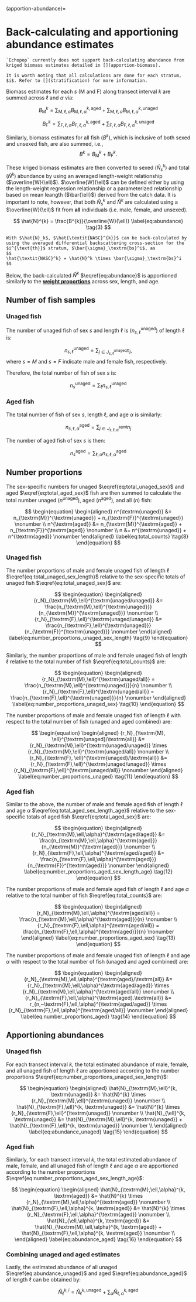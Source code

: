 (apportion-abundance)=
# Back-calculating and apportioning abundance estimates


```{attention} 
`Echopop` currently does not support back-calculating abundance from kriged biomass estimates detailed in [](apportion-biomass).
```

```{note}
It is worth noting that all calculations are done for each stratum, $i$. Refer to [](stratification) for more information.
```

Biomass estimates for each $s$ ($\textrm{M}$ and $\textrm{F}$) along transect interval $k$ are summed across $\ell$ and $\alpha$ via:

$$ 
B_{\textrm{M}}^{k} = \sum_{\textrm{M}, \ell, \alpha} B_{\textrm{M}, \ell, \alpha}^{k, \textrm{aged}} +  \sum_{\textrm{M}, \ell, \alpha} B_{\textrm{M}, \ell, \alpha}^{k, \textrm{unaged}}
\label{eq:biomass_M} \tag{1}
$$

$$
B_{\textrm{F}}^{k} = \sum_{\textrm{F}, \ell, \alpha} B_{\textrm{F}, \ell, \alpha}^{k, \textrm{aged}} + \sum_{\textrm{F}, \ell, \alpha} B_{\textrm{F}, \ell, \alpha}^{k, \textrm{unaged}}
\label{eq:biomass_F} \tag{2}
$$

Similarly, biomass estimates for all fish ($B^{k}$), which is inclusive of both sexed and unsexed fish, are also summed, i.e.,
$$
B^k = B_\textrm{M}^k + B_\textrm{F}^k.
$$


These kriged biomass estimates are then converted to sexed ($\hat{N}_{s}^{k}$) and total ($\hat{N}^{k}$) abundance by using an averaged length-weight relationship ($\overline{W}(\ell)$). $\overline{W}(\ell)$ can be defined either by using the length-weight regression relationship or a parameterized relationship based on mean leangth ($\bar{\ell}$) derived from the catch data. It is important to note, however, that both $\hat{N}_{s}^{k}$ and $\hat{N}^{k}$ are calculated using a $\overline{W}(\ell)$ fit from <b>all</b> individuals (i.e. male, female, and unsexed).

$$
\hat{N}^{k} = \frac{B^{k}}{\overline{W}(\ell)}
\label{eq:abundance} \tag{3}
$$

```{note} 
With $\hat{N}_k$, $\hat{\textit{NASC}^{k}}$ can be back-calculated by using the averaged differential backscattering cross-section for the $i^{\text{th}}$ stratum, $\bar{\sigma}_\textrm{bs}^i$, as
$$
\hat{\textit{NASC}^k} = \hat{N}^k \times \bar{\sigma}_\textrm{bs}^i
$$
```

Below, the back-calculated $\hat{N}^k$ $\eqref{eq:abundance}$ is apportioned similarly to the [<b>weight proportions</b>](apportion_biomass.md#unaged-biomass-apportioned-with-sex-length-and-age) across sex, length, and age. 


## Number of fish samples

### Unaged fish

The number of unaged fish of sex $s$ and length $\ell$ is ($n_{s,\ell}^{\textrm{unaged}}$) of length $\ell$ is:

$$
\begin{equation}
    n_{s,\ell}^{\textrm{unaged}} = \sum_{j \in J_{s,\ell}^{\textrm{unaged}}}n_j,
\label{eq:total_unaged_sex_length} \tag{4}
\end{equation}
$$
where $s=M$ and $s=F$ indicate male and female fish, respectively.

Therefore, the total number of fish of sex $s$ is:

$$
\begin{equation}
    n_s^{\textrm{unaged}} = \sum_\ell n_{s,\ell}^{\textrm{unaged}}
\label{eq:total_unaged_sex} \tag{5}
\end{equation}
$$

### Aged fish

The total number of fish of sex $s$, length $\ell$, and age $\alpha$ is similarly:

$$
\begin{equation}
    n_{s,\ell,\alpha}^{\textrm{aged}} = \sum_{j \in J_{s,\ell,\alpha}^{\textrm{aged}}} n_j
\label{eq:total_aged_sex_length_age} \tag{6}
\end{equation}
$$

The number of aged fish of sex $s$ is then:

$$
\begin{equation}
    n_s^{\textrm{aged}} = \sum_{\ell,\alpha}n_{s,\ell,\alpha}^{\textrm{aged}}
\label{eq:total_aged_sex} \tag{7}
\end{equation}
$$



## Number proportions

The sex-specific numbers for unaged $\eqref{eq:total_unaged_sex}$ and aged $\eqref{eq:total_aged_sex}$ fish are then summed to calculate the total number unaged ($n^{\textrm{unaged}}$), aged ($n^{\textrm{aged}}$), and all ($n$) fish:

$$
\begin{equation}
\begin{aligned}
    n^{\textrm{unaged}} &= n_{\textrm{M}}^{\textrm{unaged}} + n_{\textrm{F}}^{\textrm{unaged}} \nonumber \\
    n^{\textrm{aged}} &= n_{\textrm{M}}^{\textrm{aged}} + n_{\textrm{F}}^{\textrm{aged}} \nonumber \\
    n &= n^{\textrm{unaged}} + n^{\textrm{aged}} \nonumber
\end{aligned}
\label{eq:total_counts} \tag{8}
\end{equation}
$$

### Unaged fish

The number proportions of male and female unaged fish of length $\ell$ $\eqref{eq:total_unaged_sex_length}$ relative to the sex-specific totals of unaged fish $\eqref{eq:total_unaged_sex}$ are:

$$
\begin{equation}
\begin{aligned}
    {r_N}_{\textrm{M},\ell}^{\textrm{unaged/unaged}} &= \frac{n_{\textrm{M},\ell}^{\textrm{unaged}}}{n_{\textrm{M}}^{\textrm{unaged}}} \nonumber \\
    {r_N}_{\textrm{F},\ell}^{\textrm{unaged/unaged}} &= \frac{n_{\textrm{F},\ell}^{\textrm{unaged}}}{n_{\textrm{F}}^{\textrm{unaged}}} \nonumber    
\end{aligned}
\label{eq:number_proportions_unaged_sex_length} \tag{9}
\end{equation}
$$

Similarly, the number proportions of male and female unaged fish of length $\ell$ relative to the total number of fish $\eqref{eq:total_counts}$ are:

$$
\begin{equation}
\begin{aligned}
    {r_N}_{\textrm{M},\ell}^{\textrm{unaged/all}} = \frac{n_{\textrm{M},\ell}^{\textrm{unaged}}}{n} \nonumber \\
    {r_N}_{\textrm{F},\ell}^{\textrm{unaged/all}} = \frac{n_{\textrm{F},\ell}^{\textrm{unaged}}}{n} \nonumber
\end{aligned}
\label{eq:number_proportions_unaged_sex} \tag{10}
\end{equation}
$$

The number proportions of male and female unaged fish of length $\ell$ with respect to the total number of fish (unaged and aged combined) are:

$$
\begin{equation}
\begin{aligned}
    {r_N}_{\textrm{M}, \ell}^{\textrm{unaged}/\textrm{all}} &= {r_N}_{\textrm{M},\ell}^{\textrm{unaged/unaged}} \times {r_N}_{\textrm{M},\ell}^{\textrm{unaged/all}} \nonumber \\
    {r_N}_{\textrm{F}, \ell}^{\textrm{unaged}/\textrm{all}} &= {r_N}_{\textrm{F},\ell}^{\textrm{unaged/unaged}} \times {r_N}_{\textrm{F},\ell}^{\textrm{unaged/all}} \nonumber
\end{aligned}
\label{eq:number_proportions_unaged} \tag{11}
\end{equation}
$$

### Aged fish

Similar to the above, the number of male and female aged fish of length $\ell$ and age $\alpha$ $\eqref{eq:total_aged_sex_length_age}$ relative to the sex-specific totals of aged fish $\eqref{eq:total_aged_sex}$ are:

$$
\begin{equation}
\begin{aligned}
    {r_N}_{\textrm{M},\ell,\alpha}^{\textrm{aged/aged}} &= \frac{n_{\textrm{M},\ell,\alpha}^{\textrm{aged}}}{n_{\textrm{M}}^{\textrm{aged}}} \nonumber \\
    {r_N}_{\textrm{F},\ell,\alpha}^{\textrm{aged/aged}} &= \frac{n_{\textrm{F},\ell,\alpha}^{\textrm{aged}}}{n_{\textrm{F}}^{\textrm{aged}}} \nonumber
\end{aligned}
\label{eq:number_proportions_aged_sex_length_age} \tag{12}
\end{equation}
$$

The number proportions of male and female aged fish of length $\ell$ and age $\alpha$ relative to the total number of fish $\eqref{eq:total_counts}$ are:

$$
\begin{equation}
\begin{aligned}
    {r_N}_{\textrm{M},\ell,\alpha}^{\textrm{aged/all}} = \frac{n_{\textrm{M},\ell,\alpha}^{\textrm{aged}}}{n} \nonumber \\
    {r_N}_{\textrm{F},\ell,\alpha}^{\textrm{aged/all}} = \frac{n_{\textrm{F},\ell,\alpha}^{\textrm{aged}}}{n} \nonumber
\end{aligned}
\label{eq:number_proportions_aged_sex} \tag{13}
\end{equation}
$$

The number proportions of male and female unaged fish of length $\ell$ and age $\alpha$ with respect to the total number of fish (unaged and aged combined) are:

$$
\begin{equation}
\begin{aligned}
    {r_N}_{\textrm{M},\ell,\alpha}^{\textrm{aged}/\textrm{all}} &= {r_N}_{\textrm{M},\ell,\alpha}^{\textrm{aged/aged}} \times {r_N}_{\textrm{M},\ell,\alpha}^{\textrm{aged/all}} \nonumber \\
    {r_N}_{\textrm{F},\ell,\alpha}^{\textrm{aged}.\textrm{all}} &= r_{n,~\textrm{F},\ell,\alpha}^{\textrm{aged/aged}} \times {r_N}_{\textrm{F},\ell,\alpha}^{\textrm{aged/all}} \nonumber
\end{aligned}
\label{eq:number_proportions_aged} \tag{14}
\end{equation}
$$




## Apportioning abundances

### Unaged fish

For each transect interval $k$, the total estimated abundance of male, female, and all unaged fish of length $\ell$ are apportioned according to the number proportions $\eqref{eq:number_proportions_unaged_sex_length}$:

$$
\begin{equation}
\begin{aligned}
    \hat{N}_{\textrm{M},\ell}^{k, \textrm{unaged}} &= \hat{N}^{k} \times {r_N}_{\textrm{M},\ell}^{\textrm{unaged}} \nonumber \\
    \hat{N}_{\textrm{F},\ell}^{k, \textrm{unaged}} &= \hat{N}^{k} \times {r_N}_{\textrm{F},\ell}^{\textrm{unaged}} \nonumber \\
    \hat{N}_{\ell}^{k, \textrm{unaged}} &= \hat{N}_{\textrm{M},\ell}^{k, \textrm{unaged}} + \hat{N}_{\textrm{F},\ell}^{k, \textrm{unaged}} \nonumber \\
\end{aligned}
\label{eq:abundance_unaged} \tag{15}
\end{equation}
$$

### Aged fish

Similarly, for each transect interval $k$, the total estimated abundance of male, female, and all unaged fish of length $\ell$ and age $\alpha$ are apportioned according to the number proportions $\eqref{eq:number_proportions_aged_sex_length_age}$: 

$$
\begin{equation}
\begin{aligned}
    \hat{N}_{\textrm{M},\ell,\alpha}^{k, \textrm{aged}} &= \hat{N}^{k} \times {r_N}_{\textrm{M},\ell,\alpha}^{\textrm{aged}} \nonumber \\
    \hat{N}_{\textrm{F},\ell,\alpha}^{k, \textrm{aged}} &= \hat{N}^{k} \times {r_N}_{\textrm{F},\ell,\alpha}^{\textrm{aged}} \nonumber \\
    \hat{N}_{\ell,\alpha}^{k, \textrm{aged}} &= \hat{N}_{\textrm{M},\ell,\alpha}^{k, \textrm{aged}} + \hat{N}_{\textrm{F},\ell,\alpha}^{k, \textrm{aged}} \nonumber \\
\end{aligned}
\label{eq:abundance_aged} \tag{16}
\end{equation}
$$


### Combining unaged and aged estimates

Lastly, the estimated abundance of all unaged $\eqref{eq:abundance_unaged}$ and aged $\eqref{eq:abundance_aged}$ of length $\ell$ can be obtained by:

$$
\hat{N}_{\ell}^{k,i} = \hat{N}_{\ell}^{k, \textrm{unaged}} + \sum_{\alpha} \hat{N}_{\ell,\alpha}^{k, \textrm{aged}}
\label{eq:abundance_length} \tag{17}
$$